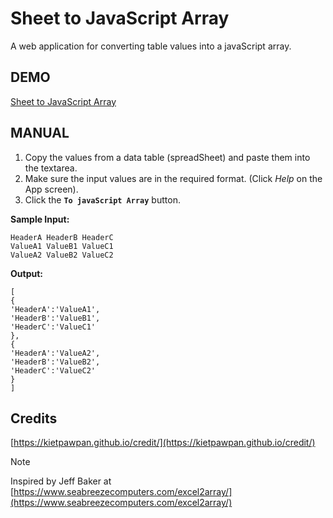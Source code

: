 # Sheet to JavaScript Array
A web application for converting table values into a javaScript array.

## DEMO
[Sheet to JavaScript Array](https://kietpawpan.github.io/sheetToArray/)

## MANUAL
1. Copy the values from a data table (spreadSheet) and paste them into the textarea.
2. Make sure the input values are in the required format. (Click _Help_ on the App screen).
3. Click the __`To javaScript Array`__ button. 

__Sample Input:__
```
HeaderA HeaderB HeaderC
ValueA1 ValueB1 ValueC1
ValueA2 ValueB2 ValueC2
```


__Output:__
```
[
{
'HeaderA':'ValueA1',
'HeaderB':'ValueB1',
'HeaderC':'ValueC1'
},
{
'HeaderA':'ValueA2',
'HeaderB':'ValueB2',
'HeaderC':'ValueC2'
}
]
```
## Credits
[https://kietpawpan.github.io/credit/](https://kietpawpan.github.io/credit/)

> [!NOTE]
> Inspired by Jeff Baker at [https://www.seabreezecomputers.com/excel2array/](https://www.seabreezecomputers.com/excel2array/)
